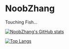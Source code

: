 # NoobZhang
Touching Fish...  

[![NoobZhang's GitHub stats](https://github-readme-stats.vercel.app/api?username=zhanghua000)](https://github.com/anuraghazra/github-readme-stats)

[![Top Langs](https://github-readme-stats.vercel.app/api/top-langs/?username=zhanghua000)](https://github.com/anuraghazra/github-readme-stats)
